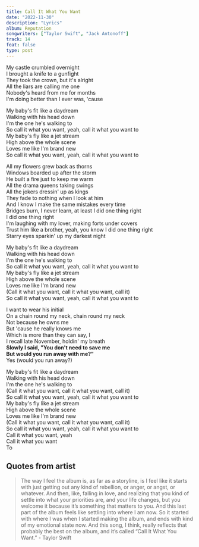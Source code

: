 ```yaml
---
title: Call It What You Want
date: "2022-11-30"
description: "Lyrics"
album: Reputation
songwriters: ["Taylor Swift", "Jack Antonoff"]
track: 14
feat: false
type: post
---
```


<p className="verse-one">
My castle crumbled overnight <br />
I brought a knife to a gunfight <br />
They took the crown, but it's alright <br />
All the liars are calling me one <br />
Nobody's heard from me for months <br />
I'm doing better than I ever was, 'cause <br />
</p>
<p className='chorus'>
My baby's fit like a daydream <br />
Walking with his head down <br />
I'm the one he's walking to <br />
So call it what you want, yeah, call it what you want to <br />
My baby's fly like a jet stream <br />
High above the whole scene <br />
Loves me like I'm brand new <br />
So call it what you want, yeah, call it what you want to <br />
</p>
<p className="verse-two">
All my flowers grew back as thorns <br />
Windows boarded up after the storm <br />
He built a fire just to keep me warm <br />
All the drama queens taking swings <br />
All the jokers dressin' up as kings <br />
They fade to nothing when I look at him <br />
And I know I make the same mistakes every time <br />
Bridges burn, I never learn, at least I did one thing right <br />
I did one thing right <br />
I'm laughing with my lover, making forts under covers <br />
Trust him like a brother, yeah, you know I did one thing right <br />
Starry eyes sparkin' up my darkest night <br />
</p>
<p className='chorus'>
My baby's fit like a daydream <br />
Walking with his head down <br />
I'm the one he's walking to <br />
So call it what you want, yeah, call it what you want to <br />
My baby's fly like a jet stream <br />
High above the whole scene <br />
Loves me like I'm brand new <br />
(Call it what you want, call it what you want, call it) <br />
So call it what you want, yeah, call it what you want to <br />
</p>
<p className='bridge'>
I want to wear his initial <br />
On a chain round my neck, chain round my neck <br />
Not because he owns me <br />
But 'cause he really knows me <br />
Which is more than they can say, I <br />
I recall late November, holdin' my breath <br />
<strong className='fav-line'>
Slowly I said, "You don't need to save me <br />
But would you run away with me?" <br />
</strong>
Yes (would you run away?) <br />
</p>
<p className='chorus'>
My baby's fit like a daydream <br />
Walking with his head down <br />
I'm the one he's walking to <br />
(Call it what you want, call it what you want, call it) <br />
So call it what you want, yeah, call it what you want to <br />
My baby's fly like a jet stream <br />
High above the whole scene <br />
Loves me like I'm brand new <br />
(Call it what you want, call it what you want, call it) <br />
So call it what you want, yeah, call it what you want to <br />
Call it what you want, yeah <br />
Call it what you want <br />
To <br />
</p>

## Quotes from artist

<blockquote>
The way I feel the album is, as far as a storyline, is I feel like it starts with just getting out any kind of rebellion, or anger, or angst, or whatever. And then, like, falling in love, and realizing that you kind of settle into what your priorities are, and your life changes, but you welcome it because it’s something that matters to you. And this last part of the album feels like settling into where I am now. So it started with where I was when I started making the album, and ends with kind of my emotional state now. And this song, I think, really reflects that probably the best on the album, and it’s called “Call It What You Want.” - Taylor Swift
</blockquote>
